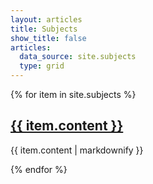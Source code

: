 ```yaml
---
layout: articles
title: Subjects
show_title: false
articles:
  data_source: site.subjects
  type: grid
---
```


{% for item in site.subjects %}
  <h2>
    <a href="{{ item.url }}">
      {{ item.content }}
    </a>
  </h2>
  <p>{{ item.content | markdownify }}</p>
{% endfor %}
